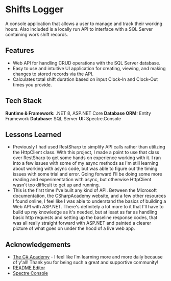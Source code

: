 # Shifts Logger

A console application that allows a user to manage and track their working hours. Also included is a locally run API to interface with a SQL Server containing work shift records.

## Features

- Web API for handling CRUD operations with the SQL Server database.
- Easy to use and intuitive UI application for creating, viewing, and making changes to stored records via the API.
- Calculates total shift duration based on input Clock-In and Clock-Out times you provide.

## Tech Stack

**Runtime & Framework:** .NET 8, ASP.NET Core
**Database ORM:** Entity Framework
**Database:** SQL Server
**UI:** Spectre.Console

## Lessons Learned

- Previously I had used RestSharp to simplify API calls rather than utilizing the HttpClient class. With this project, I made a point to use that class over RestSharp to get some hands on experience working with it. I ran into a few issues with some of my async methods as I'm still learning about working with async code, but was able to figure out the timing issues with some trial and error. Going forward I'll be doing some more reading and experimentation with async, but otherwise HttpClient wasn't too difficult to get up and running.
- This is the first time I've built any kind of API. Between the Microsoft documentation, the CSharpAcademy website, and a few other resources I found online, I feel like I was able to understand the basics of building a Web API with ASP.NET. There's definitely a lot more to it that I'll have to build up my knowledge as it's needed, but at least as far as handling basic http requests and setting up the baseline response codes, that was all really straight forward with ASP.NET and painted a clearer picture of what goes on under the hood of a live web app.

## Acknowledgements

 - [The C# Academy](https://www.thecsharpacademy.com/) - I feel like I'm learning more and more daily because of y'all! Thank you for being such a great and supportive community!
 - [README Editor](https://readme.so/editor)
 - [Spectre Console](https://spectreconsole.net) 

